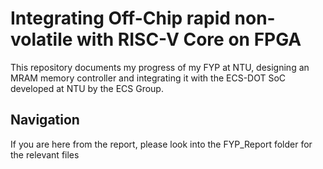 # Integrating Off-Chip rapid non-volatile with RISC-V Core on FPGA
This repository documents my progress of my FYP at NTU, designing an MRAM memory controller and integrating it with the ECS-DOT SoC developed at NTU by the ECS Group.

## Navigation
If you are here from the report, please look into the FYP_Report folder for the relevant files

